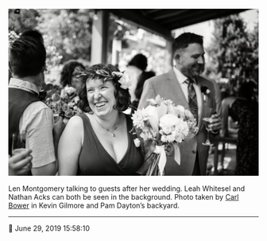 ![Len Montgomery talking to guests after her wedding](assets/01fc7c95a51475a7622858d95eccf861.webp)

Len Montgomery talking to guests after her wedding. Leah Whitesel and Nathan Acks can both be seen in the background. Photo taken by [Carl Bower](http://carlbowerphotos.com/) in Kevin Gilmore and Pam Dayton’s backyard.

- - - -

📅 June 29, 2019 15:58:10
